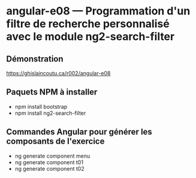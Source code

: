 # angular-e08 &mdash; Programmation d'un filtre de recherche personnalisé avec le module ng2-search-filter

## Démonstration
https://ghislaincoutu.ca/r002/angular-e08

## Paquets NPM à installer
- npm install bootstrap
- npm install ng2-search-filter

## Commandes Angular pour générer les composants de l'exercice
- ng generate component menu
- ng generate component t01
- ng generate component t02
